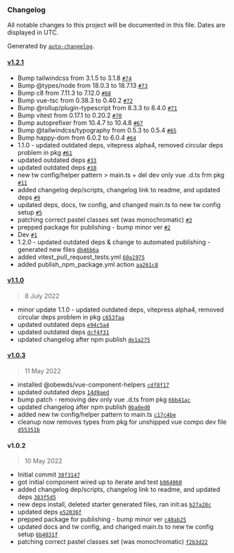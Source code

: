 ### Changelog

All notable changes to this project will be documented in this file. Dates are displayed in UTC.

Generated by [`auto-changelog`](https://github.com/CookPete/auto-changelog).

#### [v1.2.1](https://github.com/obewds/tw-bg-palette-pastel/compare/v1.1.0...v1.2.1)

- Bump tailwindcss from 3.1.5 to 3.1.8 [`#74`](https://github.com/obewds/tw-bg-palette-pastel/pull/74)
- Bump @types/node from 18.0.3 to 18.7.13 [`#73`](https://github.com/obewds/tw-bg-palette-pastel/pull/73)
- Bump c8 from 7.11.3 to 7.12.0 [`#68`](https://github.com/obewds/tw-bg-palette-pastel/pull/68)
- Bump vue-tsc from 0.38.3 to 0.40.2 [`#72`](https://github.com/obewds/tw-bg-palette-pastel/pull/72)
- Bump @rollup/plugin-typescript from 8.3.3 to 8.4.0 [`#71`](https://github.com/obewds/tw-bg-palette-pastel/pull/71)
- Bump vitest from 0.17.1 to 0.20.2 [`#70`](https://github.com/obewds/tw-bg-palette-pastel/pull/70)
- Bump autoprefixer from 10.4.7 to 10.4.8 [`#67`](https://github.com/obewds/tw-bg-palette-pastel/pull/67)
- Bump @tailwindcss/typography from 0.5.3 to 0.5.4 [`#65`](https://github.com/obewds/tw-bg-palette-pastel/pull/65)
- Bump happy-dom from 6.0.2 to 6.0.4 [`#64`](https://github.com/obewds/tw-bg-palette-pastel/pull/64)
- 1.1.0 - updated outdated deps, vitepress alpha4, removed circular deps problem in pkg [`#61`](https://github.com/obewds/tw-bg-palette-pastel/pull/61)
- updated outdated deps [`#33`](https://github.com/obewds/tw-bg-palette-pastel/pull/33)
- updated outdated deps [`#18`](https://github.com/obewds/tw-bg-palette-pastel/pull/18)
- new tw config/helper pattern &gt; main.ts + del dev only vue .d.ts frm pkg [`#11`](https://github.com/obewds/tw-bg-palette-pastel/pull/11)
- added changelog dep/scripts, changelog link to readme, and updated deps [`#9`](https://github.com/obewds/tw-bg-palette-pastel/pull/9)
- updated deps, docs, tw config, and changed main.ts to new tw config setup [`#5`](https://github.com/obewds/tw-bg-palette-pastel/pull/5)
- patching correct pastel classes set (was monochromatic) [`#3`](https://github.com/obewds/tw-bg-palette-pastel/pull/3)
- prepped package for publishing - bump minor ver [`#2`](https://github.com/obewds/tw-bg-palette-pastel/pull/2)
- Dev [`#1`](https://github.com/obewds/tw-bg-palette-pastel/pull/1)
- 1.2.0 - updated outdated deps & change to automated publishing - generated new files [`db46b6a`](https://github.com/obewds/tw-bg-palette-pastel/commit/db46b6a53105c5136a57bf61061a25dbb410812e)
- added vitest_pull_request_tests.yml [`60a1975`](https://github.com/obewds/tw-bg-palette-pastel/commit/60a19757a650a4f4f12b1c483dce633dd368a60b)
- added publish_npm_package.yml action [`aa261c8`](https://github.com/obewds/tw-bg-palette-pastel/commit/aa261c839af52d4b4dc708bd385e5a5dcade02c4)

#### [v1.1.0](https://github.com/obewds/tw-bg-palette-pastel/compare/v1.0.3...v1.1.0)

> 8 July 2022

- minor update 1.1.0 - updated outdated deps, vitepress alpha4, removed circular deps problem in pkg [`c653faa`](https://github.com/obewds/tw-bg-palette-pastel/commit/c653faa8b4698ddbc8bad1fae1d7eca867a73742)
- updated outdated deps [`e94c5a4`](https://github.com/obewds/tw-bg-palette-pastel/commit/e94c5a462c378a8660a1fd2a6dc70b4749aea690)
- updated outdated deps [`dcf4f31`](https://github.com/obewds/tw-bg-palette-pastel/commit/dcf4f318943b0750ee8266b98d4aeda01ba1a8a6)
- updated changelog after npm publish [`de1a275`](https://github.com/obewds/tw-bg-palette-pastel/commit/de1a27585c07767302a878029538de1db0464c24)

#### [v1.0.3](https://github.com/obewds/tw-bg-palette-pastel/compare/v1.0.2...v1.0.3)

> 11 May 2022

- installed @obewds/vue-component-helpers [`cdf8f17`](https://github.com/obewds/tw-bg-palette-pastel/commit/cdf8f173a4934a709125020ff45ae44a7835ebea)
- updated outdated deps [`14d9aed`](https://github.com/obewds/tw-bg-palette-pastel/commit/14d9aed289a21c2f43682168ee6be65b172e6d8e)
- bump patch - removing dev only vue .d.ts from pkg [`6bb41ac`](https://github.com/obewds/tw-bg-palette-pastel/commit/6bb41ac8c53455dde8290a9cc7a2aa035c1b30ed)
- updated changelog after npm publish [`0ba0ed0`](https://github.com/obewds/tw-bg-palette-pastel/commit/0ba0ed085c03415700bce62d39dc6ea659f87ddc)
- added new tw config/helper pattern to main.ts [`c17c4be`](https://github.com/obewds/tw-bg-palette-pastel/commit/c17c4be5ede32c3f153b0609bbaf528916a29138)
- cleanup now removes types from pkg for unshipped vue compo dev file [`d55351b`](https://github.com/obewds/tw-bg-palette-pastel/commit/d55351baab884c926538fba2786f46b779c379bd)

#### v1.0.2

> 10 May 2022

- Initial commit [`38f3147`](https://github.com/obewds/tw-bg-palette-pastel/commit/38f31474bb96d7748d4f6c941cfcf002cfba01ee)
- got initial component wired up to iterate and test [`b064060`](https://github.com/obewds/tw-bg-palette-pastel/commit/b064060e40ed37009525abe51b4ea651bcfb18bd)
- added changelog dep/scripts, changelog link to readme, and updated deps [`383f5d5`](https://github.com/obewds/tw-bg-palette-pastel/commit/383f5d5638bc0bbf93d219ba1ada10edabf34eee)
- new deps install, deleted starter generated files, ran init:as [`b27a28c`](https://github.com/obewds/tw-bg-palette-pastel/commit/b27a28c619616b18f6460a3d41f0c864e025efe1)
- updated deps [`e52036f`](https://github.com/obewds/tw-bg-palette-pastel/commit/e52036fb060f4b8695f84036c5005757eca3cf62)
- prepped package for publishing - bump minor ver [`c40ab25`](https://github.com/obewds/tw-bg-palette-pastel/commit/c40ab250b4c5e2f4383fa7cb0ede81e94423d094)
- updated docs and tw config, and changed main.ts to new tw config setup [`6b4031f`](https://github.com/obewds/tw-bg-palette-pastel/commit/6b4031f0c9e77cb29fe01d65550347f5b298cb49)
- patching correct pastel classes set (was monochromatic) [`f2b3d22`](https://github.com/obewds/tw-bg-palette-pastel/commit/f2b3d22dea1ec2947323884dcde39e9e26f15af7)
